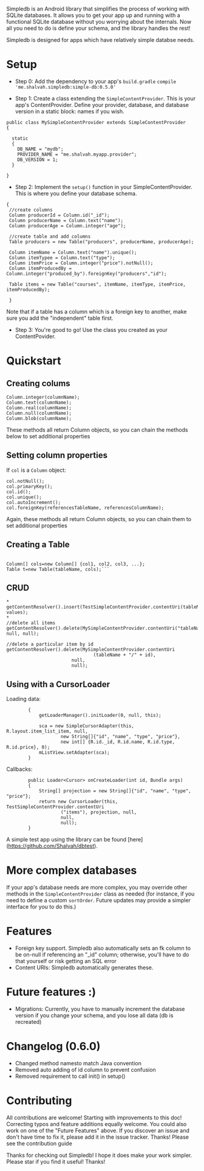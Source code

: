 Simpledb is an Android library that simplifies the process of working with SQLite databases. It allows you to get your app up and running with a functional SQLite database without you worrying about the internals. Now all you need to do is define your schema, and the library handles the rest!

Simpledb is designed for apps which have relatively simple databse needs.
# Setup
* Step 0: Add the dependency to your app's `build.gradle`
```compile 'me.shalvah.simpledb:simple-db:0.5.0'```

* Step 1: Create a class extending the `SimpleContentProvider`. This is your app's
ContentProvider. Define your provider, database, and database version in a static block:
names if you wish.
```
public class MySimpleContentProvider extends SimpleContentProvider
{

  static
  {
    DB_NAME = "mydb";
    PROVIDER_NAME = "me.shalvah.myapp.provider";
    DB_VERSION = 1;
  }

}
```

* Step 2: Implement the `setup()` function in your SimpleContentProvider. This is where you define your database schema.

```public void setup()
{
 //create columns
 Column producerId = Column.id("_id");
 Column producerName = Column.text("name");
 Column producerAge = Column.integer("age");

 //create table and add columns
 Table producers = new Table("producers", producerName, producerAge);

 Column itemName = Column.text("name").unique();
 Column itemTypee = Column.text("type");
 Column itemPrice = Column.integer("price").notNull();
 Column itemProducedBy = Column.integer("produced_by").foreignKey("producers","id");

 Table items = new Table("courses", itemName, itemType, itemPrice, itemProducedBy);

 }
```
Note that if a table has a column which is a foreign key to another, make sure you add the "independent" table first.

* Step 3: You're good to go! Use the class you created as your ContentPovider.

# Quickstart
## Creating colums
```
Column.integer(columnName);
Column.text(columnName);
Column.real(columnName);
Column.null(columnName);
Column.blob(columnName);
```
These methods all return Column objects, so you can chain the methods below to set additional properties

## Setting column properties
If `col` is a `Column` object:
```
col.notNull();
col.primaryKey();
col.id();
col.unique();
col.autoIncrement();
col.foreignKey(referencesTableName, referencesColumnName);
```
Again, these methods all return Column objects, so you can chain them to set additional properties

## Creating a Table
```Table t=new Table(tableName, col1, col2, col3, ...);

Column[] cols=new Column[] {col1, col2, col3, ...};
Table t=new Table(tableName, cols);```
```

## CRUD
```//insert a new item
* getContentResolver().insert(TestSimpleContentProvider.contentUri(tableName), values);
* 
//delete all items
getContentResolver().delete(MySimpleContentProvider.contentUri("tableName"), null, null);

//delete a particular item by id
getContentResolver().delete(MySimpleContentProvider.contentUri
                                (tableName + "/" + id),
                        null,
                        null);
```

## Using with a CursorLoader
Loading data:
```private void fillData()
        {
            getLoaderManager().initLoader(0, null, this);

            sca = new SimpleCursorAdapter(this, R.layout.item_list_item, null,
                    new String[]{"id", "name", "type", "price"},
                    new int[] {R.id._id, R.id.name, R.id.type, R.id.price}, 0);
            mListView.setAdapter(sca);
        }
```

Callbacks:
```@Override
        public Loader<Cursor> onCreateLoader(int id, Bundle args)
        {
            String[] projection = new String[]{"id", "name", "type", "price"};
            return new CursorLoader(this, TestSimpleContentProvider.contentUri
                    ("items"), projection, null,
                    null,
                    null);
        }
```

A simple test app using the library can be found [here] (https://github.com/Shalvah/dbtest).

# More complex databases
If your app's database needs are more complex, you may override other methods in the `SimpleContentProvider` class as needed (for instance, if you need to define a custom `sortOrder`. Future updates may provide a simpler interface for you to do this.) 

# Features
* Foreign key support. Simpledb also automatically sets an fk column to be on-null if referencing an "_id" column; otherwise, you'll have to do that yourself or risk getting an SQL error
* Content URIs: Simpledb automatically generates these. 

# Future features :)
* Migrations: Currently, you have to manually increment the database version if you change your
schema, and you lose all data (db is recreated)

# Changelog (0.6.0)
- Changed method namesto match Java convention
- Removed auto adding of id column to prevent confusion
- Removed requirement to call init() in setup()

# Contributing
All contributions are welcome! Starting with improvements to this doc! Correcting typos and feature additions equally welcome. You could also work on one of the "Future Features" above. 
If you discover an issue and don't have time to fix it, please add it in the issue tracker. Thanks!
Please see the contribution guide

Thanks for checking out Simpledb! I hope it does make your work simpler.
Please star if you find it useful! Thanks!

